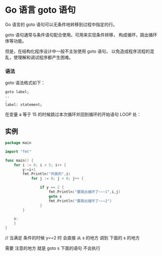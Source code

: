 # Go 语言 goto 语句

Go 语言的 goto 语句可以无条件地转移到过程中指定的行。

goto 语句通常与条件语句配合使用。可用来实现条件转移， 构成循环，跳出循环体等功能。

但是，在结构化程序设计中一般不主张使用 goto 语句， 以免造成程序流程的混乱，使理解和调试程序都产生困难。

### 语法

goto 语法格式如下：

```
goto label;
..
.
label: statement;
```

在变量 a 等于 15 的时候跳过本次循环并回到循环的开始语句 LOOP 处：

## 实例

```go
package main

import "fmt"

func main() {
	for i := 0; i < 5; i++ {
		y:=i+1
		fmt.Println("外面的",i)
			for j := 0; j < 8; j++ {

				if y == 2 {
					fmt.Println("要跳出循环了~~~1",i,j)
					goto s
					fmt.Println("要跳出循环了~~~2")
				}
		}

	s:
	}
}

```

//  当满足 条件的时候    y==2  时  会直接 从 s 的地方 调到 下面的 s 的地方 



需要 注意的地方  就是  goto  s  下面的语句 不会执行